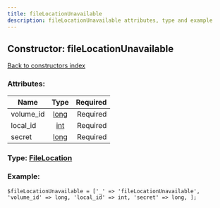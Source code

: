 ```yaml
---
title: fileLocationUnavailable
description: fileLocationUnavailable attributes, type and example
---
```

## Constructor: fileLocationUnavailable  
[Back to constructors index](index.md)



### Attributes:

| Name     |    Type       | Required |
|----------|:-------------:|---------:|
|volume\_id|[long](../types/long.md) | Required|
|local\_id|[int](../types/int.md) | Required|
|secret|[long](../types/long.md) | Required|



### Type: [FileLocation](../types/FileLocation.md)


### Example:

```
$fileLocationUnavailable = ['_' => 'fileLocationUnavailable', 'volume_id' => long, 'local_id' => int, 'secret' => long, ];
```